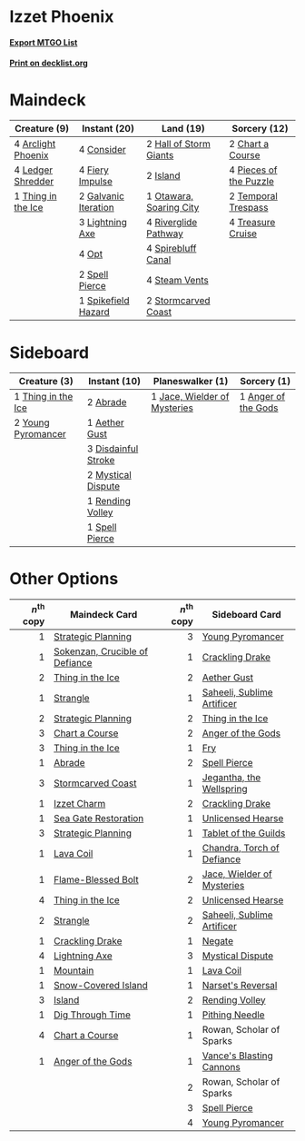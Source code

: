 # Izzet Phoenix

#### [Export MTGO List](../collection/Izzet%20Phoenix/Izzet%20Phoenix.txt)
#### [Print on decklist.org](http://decklist.org/?deckmain=4%09Arclight%20Phoenix%0A2%09Chart%20a%20Course%0A4%09Consider%0A4%09Fiery%20Impulse%0A2%09Galvanic%20Iteration%0A2%09Hall%20of%20Storm%20Giants%0A2%09Island%0A4%09Ledger%20Shredder%0A3%09Lightning%20Axe%0A4%09Opt%0A1%09Otawara,%20Soaring%20City%0A4%09Pieces%20of%20the%20Puzzle%0A4%09Riverglide%20Pathway%0A2%09Spell%20Pierce%0A1%09Spikefield%20Hazard%0A4%09Spirebluff%20Canal%0A4%09Steam%20Vents%0A2%09Stormcarved%20Coast%0A2%09Temporal%20Trespass%0A1%09Thing%20in%20the%20Ice%0A4%09Treasure%20Cruise&deckside=2%09Abrade%0A1%09Aether%20Gust%0A1%09Anger%20of%20the%20Gods%0A3%09Disdainful%20Stroke%0A1%09Jace,%20Wielder%20of%20Mysteries%0A2%09Mystical%20Dispute%0A1%09Rending%20Volley%0A1%09Spell%20Pierce%0A1%09Thing%20in%20the%20Ice%0A2%09Young%20Pyromancer)
# Maindeck

|                                        Creature (9)                                         |                                         Instant (20)                                          |                                            Land (19)                                             |                                          Sorcery (12)                                           |
|---------------------------------------------------------------------------------------------|-----------------------------------------------------------------------------------------------|--------------------------------------------------------------------------------------------------|-------------------------------------------------------------------------------------------------|
|4 [Arclight Phoenix](http://gatherer.wizards.com/Pages/Card/Details.aspx?multiverseid=452841)|4 [Consider](http://gatherer.wizards.com/Pages/Card/Details.aspx?multiverseid=534803)          |2 [Hall of Storm Giants](http://gatherer.wizards.com/Pages/Card/Details.aspx?multiverseid=527544) |2 [Chart a Course](http://gatherer.wizards.com/Pages/Card/Details.aspx?multiverseid=435200)      |
|4 [Ledger Shredder](http://gatherer.wizards.com/Pages/Card/Details.aspx?multiverseid=555247) |4 [Fiery Impulse](http://gatherer.wizards.com/Pages/Card/Details.aspx?multiverseid=398516)     |2 [Island](http://gatherer.wizards.com/Pages/Card/Details.aspx?multiverseid=439857)               |4 [Pieces of the Puzzle](http://gatherer.wizards.com/Pages/Card/Details.aspx?multiverseid=409821)|
|1 [Thing in the Ice](http://gatherer.wizards.com/Pages/Card/Details.aspx?multiverseid=409836)|2 [Galvanic Iteration](http://gatherer.wizards.com/Pages/Card/Details.aspx?multiverseid=535018)|1 [Otawara, Soaring City](http://gatherer.wizards.com/Pages/Card/Details.aspx?multiverseid=548584)|2 [Temporal Trespass](http://gatherer.wizards.com/Pages/Card/Details.aspx?multiverseid=391939)   |
|                                                                                             |3 [Lightning Axe](http://gatherer.wizards.com/Pages/Card/Details.aspx?multiverseid=409925)     |4 [Riverglide Pathway](http://gatherer.wizards.com/Pages/Card/Details.aspx?multiverseid=491920)   |4 [Treasure Cruise](http://gatherer.wizards.com/Pages/Card/Details.aspx?multiverseid=420718)     |
|                                                                                             |4 [Opt](http://gatherer.wizards.com/Pages/Card/Details.aspx?multiverseid=442948)               |4 [Spirebluff Canal](http://gatherer.wizards.com/Pages/Card/Details.aspx?multiverseid=417822)     |                                                                                                 |
|                                                                                             |2 [Spell Pierce](http://gatherer.wizards.com/Pages/Card/Details.aspx?multiverseid=425876)      |4 [Steam Vents](http://gatherer.wizards.com/Pages/Card/Details.aspx?multiverseid=405109)          |                                                                                                 |
|                                                                                             |1 [Spikefield Hazard](http://gatherer.wizards.com/Pages/Card/Details.aspx?multiverseid=491809) |2 [Stormcarved Coast](http://gatherer.wizards.com/Pages/Card/Details.aspx?multiverseid=541141)    |                                                                                                 |


# Sideboard

|                                        Creature (3)                                         |                                         Instant (10)                                         |                                           Planeswalker (1)                                            |                                         Sorcery (1)                                          |
|---------------------------------------------------------------------------------------------|----------------------------------------------------------------------------------------------|-------------------------------------------------------------------------------------------------------|----------------------------------------------------------------------------------------------|
|1 [Thing in the Ice](http://gatherer.wizards.com/Pages/Card/Details.aspx?multiverseid=409836)|2 [Abrade](http://gatherer.wizards.com/Pages/Card/Details.aspx?multiverseid=430772)           |1 [Jace, Wielder of Mysteries](http://gatherer.wizards.com/Pages/Card/Details.aspx?multiverseid=460981)|1 [Anger of the Gods](http://gatherer.wizards.com/Pages/Card/Details.aspx?multiverseid=438682)|
|2 [Young Pyromancer](http://gatherer.wizards.com/Pages/Card/Details.aspx?multiverseid=426592)|1 [Aether Gust](http://gatherer.wizards.com/Pages/Card/Details.aspx?multiverseid=466796)      |                                                                                                       |                                                                                              |
|                                                                                             |3 [Disdainful Stroke](http://gatherer.wizards.com/Pages/Card/Details.aspx?multiverseid=420705)|                                                                                                       |                                                                                              |
|                                                                                             |2 [Mystical Dispute](http://gatherer.wizards.com/Pages/Card/Details.aspx?multiverseid=473020) |                                                                                                       |                                                                                              |
|                                                                                             |1 [Rending Volley](http://gatherer.wizards.com/Pages/Card/Details.aspx?multiverseid=394663)   |                                                                                                       |                                                                                              |
|                                                                                             |1 [Spell Pierce](http://gatherer.wizards.com/Pages/Card/Details.aspx?multiverseid=425876)     |                                                                                                       |                                                                                              |


# Other Options

|*n*<sup>th</sup> copy|                                              Maindeck Card                                              |*n*<sup>th</sup> copy|                                           Sideboard Card                                            |
|--------------------:|---------------------------------------------------------------------------------------------------------|--------------------:|-----------------------------------------------------------------------------------------------------|
|                    1|[Strategic Planning](http://gatherer.wizards.com/Pages/Card/Details.aspx?multiverseid=376525)            |                    3|[Young Pyromancer](http://gatherer.wizards.com/Pages/Card/Details.aspx?multiverseid=426592)          |
|                    1|[Sokenzan, Crucible of Defiance](http://gatherer.wizards.com/Pages/Card/Details.aspx?multiverseid=548589)|                    1|[Crackling Drake](http://gatherer.wizards.com/Pages/Card/Details.aspx?multiverseid=452913)           |
|                    2|[Thing in the Ice](http://gatherer.wizards.com/Pages/Card/Details.aspx?multiverseid=409836)              |                    2|[Aether Gust](http://gatherer.wizards.com/Pages/Card/Details.aspx?multiverseid=466796)               |
|                    1|[Strangle](http://gatherer.wizards.com/Pages/Card/Details.aspx?multiverseid=555326)                      |                    1|[Saheeli, Sublime Artificer](http://gatherer.wizards.com/Pages/Card/Details.aspx?multiverseid=461161)|
|                    2|[Strategic Planning](http://gatherer.wizards.com/Pages/Card/Details.aspx?multiverseid=376525)            |                    2|[Thing in the Ice](http://gatherer.wizards.com/Pages/Card/Details.aspx?multiverseid=409836)          |
|                    3|[Chart a Course](http://gatherer.wizards.com/Pages/Card/Details.aspx?multiverseid=435200)                |                    2|[Anger of the Gods](http://gatherer.wizards.com/Pages/Card/Details.aspx?multiverseid=438682)         |
|                    3|[Thing in the Ice](http://gatherer.wizards.com/Pages/Card/Details.aspx?multiverseid=409836)              |                    1|[Fry](http://gatherer.wizards.com/Pages/Card/Details.aspx?multiverseid=466894)                       |
|                    1|[Abrade](http://gatherer.wizards.com/Pages/Card/Details.aspx?multiverseid=430772)                        |                    2|[Spell Pierce](http://gatherer.wizards.com/Pages/Card/Details.aspx?multiverseid=425876)              |
|                    3|[Stormcarved Coast](http://gatherer.wizards.com/Pages/Card/Details.aspx?multiverseid=541141)             |                    1|[Jegantha, the Wellspring](http://gatherer.wizards.com/Pages/Card/Details.aspx?multiverseid=479742)  |
|                    1|[Izzet Charm](http://gatherer.wizards.com/Pages/Card/Details.aspx?multiverseid=338413)                   |                    2|[Crackling Drake](http://gatherer.wizards.com/Pages/Card/Details.aspx?multiverseid=452913)           |
|                    1|[Sea Gate Restoration](http://gatherer.wizards.com/Pages/Card/Details.aspx?multiverseid=491706)          |                    1|[Unlicensed Hearse](http://gatherer.wizards.com/Pages/Card/Details.aspx?multiverseid=555447)         |
|                    3|[Strategic Planning](http://gatherer.wizards.com/Pages/Card/Details.aspx?multiverseid=376525)            |                    1|[Tablet of the Guilds](http://gatherer.wizards.com/Pages/Card/Details.aspx?multiverseid=270355)      |
|                    1|[Lava Coil](http://gatherer.wizards.com/Pages/Card/Details.aspx?multiverseid=452858)                     |                    1|[Chandra, Torch of Defiance](http://gatherer.wizards.com/Pages/Card/Details.aspx?multiverseid=417683)|
|                    1|[Flame-Blessed Bolt](http://gatherer.wizards.com/Pages/Card/Details.aspx?multiverseid=541014)            |                    2|[Jace, Wielder of Mysteries](http://gatherer.wizards.com/Pages/Card/Details.aspx?multiverseid=460981)|
|                    4|[Thing in the Ice](http://gatherer.wizards.com/Pages/Card/Details.aspx?multiverseid=409836)              |                    2|[Unlicensed Hearse](http://gatherer.wizards.com/Pages/Card/Details.aspx?multiverseid=555447)         |
|                    2|[Strangle](http://gatherer.wizards.com/Pages/Card/Details.aspx?multiverseid=555326)                      |                    2|[Saheeli, Sublime Artificer](http://gatherer.wizards.com/Pages/Card/Details.aspx?multiverseid=461161)|
|                    1|[Crackling Drake](http://gatherer.wizards.com/Pages/Card/Details.aspx?multiverseid=452913)               |                    1|[Negate](http://gatherer.wizards.com/Pages/Card/Details.aspx?multiverseid=423707)                    |
|                    4|[Lightning Axe](http://gatherer.wizards.com/Pages/Card/Details.aspx?multiverseid=409925)                 |                    3|[Mystical Dispute](http://gatherer.wizards.com/Pages/Card/Details.aspx?multiverseid=473020)          |
|                    1|[Mountain](http://gatherer.wizards.com/Pages/Card/Details.aspx?multiverseid=439859)                      |                    1|[Lava Coil](http://gatherer.wizards.com/Pages/Card/Details.aspx?multiverseid=452858)                 |
|                    1|[Snow-Covered Island](http://gatherer.wizards.com/Pages/Card/Details.aspx?multiverseid=121130)           |                    1|[Narset's Reversal](http://gatherer.wizards.com/Pages/Card/Details.aspx?multiverseid=460989)         |
|                    3|[Island](http://gatherer.wizards.com/Pages/Card/Details.aspx?multiverseid=439857)                        |                    2|[Rending Volley](http://gatherer.wizards.com/Pages/Card/Details.aspx?multiverseid=394663)            |
|                    1|[Dig Through Time](http://gatherer.wizards.com/Pages/Card/Details.aspx?multiverseid=386518)              |                    1|[Pithing Needle](http://gatherer.wizards.com/Pages/Card/Details.aspx?multiverseid=129526)            |
|                    4|[Chart a Course](http://gatherer.wizards.com/Pages/Card/Details.aspx?multiverseid=435200)                |                    1|Rowan, Scholar of Sparks                                                                             |
|                    1|[Anger of the Gods](http://gatherer.wizards.com/Pages/Card/Details.aspx?multiverseid=438682)             |                    1|[Vance's Blasting Cannons](http://gatherer.wizards.com/Pages/Card/Details.aspx?multiverseid=435327)  |
|                     |                                                                                                         |                    2|Rowan, Scholar of Sparks                                                                             |
|                     |                                                                                                         |                    3|[Spell Pierce](http://gatherer.wizards.com/Pages/Card/Details.aspx?multiverseid=425876)              |
|                     |                                                                                                         |                    4|[Young Pyromancer](http://gatherer.wizards.com/Pages/Card/Details.aspx?multiverseid=426592)          |

